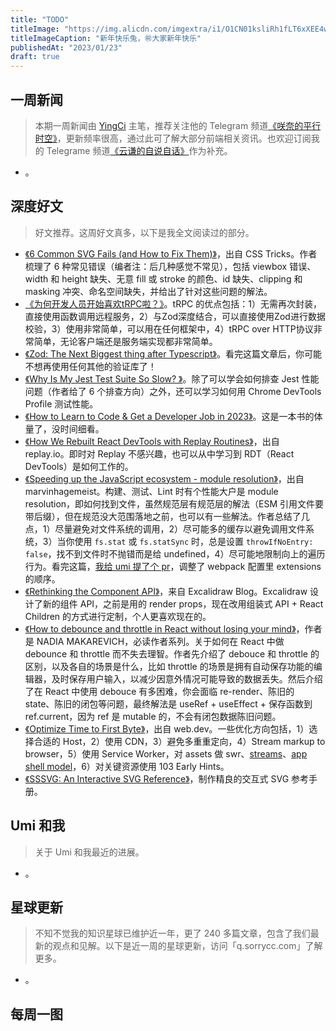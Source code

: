 ```yaml
---
title: "TODO"
titleImage: "https://img.alicdn.com/imgextra/i1/O1CN01ksliRh1fLT6xXEE4w_!!6000000003990-2-tps-1536-1024.png"
titleImageCaption: "新年快乐兔，㊗️大家新年快乐"
publishedAt: "2023/01/23"
draft: true
---
```


## 一周新闻
> 本期一周新闻由 [YingCi](https://github.com/fz6m) 主笔，推荐关注他的 Telegram 频道[《咲奈的平行时空》](https://t.me/SakinaSpace)，更新频率很高，通过此可了解大部分前端相关资讯。也欢迎订阅我的 Telegrame 频道[《云谦的自说自话》](https://t.me/yqtalk)作为补充。

- 。

## 深度好文
> 好文推荐。这周好文真多，以下是我全文阅读过的部分。

- [《6 Common SVG Fails (and How to Fix Them)》](https://css-tricks.com/6-common-svg-fails-and-how-to-fix-them/)，出自 CSS Tricks。作者梳理了 6 种常见错误（编者注：后几种感觉不常见），包括 viewbox 错误、width 和 height 缺失、无意 fill 或 stroke 的颜色、id 缺失、clipping 和 masking 冲突、命名空间缺失，并给出了针对这些问题的解法。
- [《为何开发人员开始喜欢tRPC啦？》](https://linux-china.davao.page/blog/2023-01-14-why-trpc/)。tRPC 的优点包括：1）无需再次封装，直接使用函数调用远程服务，2）与Zod深度结合，可以直接使用Zod进行数据校验，3）使用非常简单，可以用在任何框架中，4）tRPC over HTTP协议非常简单，无论客户端还是服务端实现都非常简单。
- [《Zod: The Next Biggest thing after Typescript》](https://dev.to/jareechang/zod-the-next-biggest-thing-after-typescript-4phh)。看完这篇文章后，你可能不想再使用任何其他的验证库了！
- [《Why Is My Jest Test Suite So Slow? 》](https://blog.bitsrc.io/why-is-my-jest-suite-so-slow-2a4859bb9ac0)。除了可以学会如何排查 Jest 性能问题（作者给了 6 个排查方向）之外，还可以学习如何用 Chrome DevTools Profile 测试性能。
- [《How to Learn to Code & Get a Developer Job in 2023》](https://www.freecodecamp.org/news/learn-to-code-book/)。这是一本书的体量了，没时间细看。
- [《How We Rebuilt React DevTools with Replay Routines》](https://blog.replay.io/how-we-rebuilt-react-devtools-with-replay-routines)，出自 replay.io。即时对 Replay 不感兴趣，也可以从中学习到 RDT（React DevTools）是如何工作的。
- [《Speeding up the JavaScript ecosystem - module resolution》](https://marvinh.dev/blog/speeding-up-javascript-ecosystem-part-2/)，出自 marvinhagemeist。构建、测试、Lint 时有个性能大户是 module resolution，即如何找到文件，虽然规范层有规范层的解法（ESM 引用文件要带后缀），但在规范没大范围落地之前，也可以有一些解法。作者总结了几点，1）尽量避免对文件系统的调用，2）尽可能多的缓存以避免调用文件系统，3）当你使用 `fs.stat` 或 `fs.statSync` 时，总是设置 `throwIfNoEntry: false`，找不到文件时不抛错而是给 undefined，4）尽可能地限制向上的遍历行为。看完这篇，[我给 umi 提了个 pr](https://github.com/umijs/umi/pull/10326)，调整了 webpack 配置里 extensions 的顺序。
- [《Rethinking the Component API》](https://blog.excalidraw.com/redesigning-editor-api/)，来自 Excalidraw Blog。Excalidraw 设计了新的组件 API，之前是用的 render props，现在改用组装式 API + React Children 的方式进行定制，个人更喜欢现在的。
- [《How to debounce and throttle in React without losing your mind》](https://www.developerway.com/posts/debouncing-in-react)，作者是 NADIA MAKAREVICH，必读作者系列。关于如何在 React 中做 debounce 和 throttle 而不失去理智。作者先介绍了 debouce 和 throttle 的区别，以及各自的场景是什么，比如 throttle 的场景是拥有自动保存功能的编辑器，及时保存用户输入，以减少因意外情况可能导致的数据丢失。然后介绍了在 React 中使用 debouce 有多困难，你会面临 re-render、陈旧的 state、陈旧的闭包等问题，最终解法是 useRef + useEffect + 保存函数到 ref.current，因为 ref 是 mutable 的，不会有闭包数据陈旧问题。
- [《Optimize Time to First Byte》](https://web.dev/optimize-ttfb/)，出自 web.dev。一些优化方向包括，1）选择合适的 Host，2）使用 CDN，3）避免多重重定向，4）Stream markup to browser，5）使用 Service Worker，对 assets 做 swr、[streams](https://developer.chrome.com/docs/workbox/faster-multipage-applications-with-streams/)、[app shell model](https://developer.chrome.com/blog/app-shell/)，6）对关键资源使用 103 Early Hints。
- [《SSSVG: An Interactive SVG Reference》](https://fffuel.co/sssvg/)，制作精良的交互式 SVG 参考手册。

## Umi 和我
> 关于 Umi 和我最近的进展。

- 。

## 星球更新
> 不知不觉我的知识星球已维护近一年，更了 240 多篇文章，包含了我们最新的观点和见解。以下是近一周的星球更新，访问「q.sorrycc.com」了解更多。

- 。

## 每周一图


